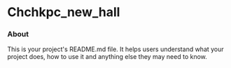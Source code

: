 Chchkpc_new_hall
================

### About

This is your project's README.md file. It helps users understand what your
project does, how to use it and anything else they may need to know.
